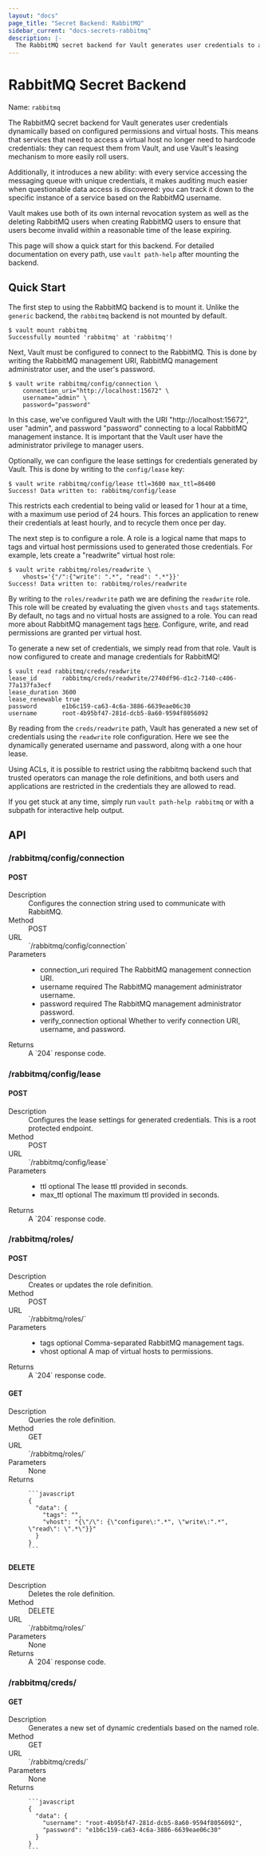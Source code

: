 ```yaml
---
layout: "docs"
page_title: "Secret Backend: RabbitMQ"
sidebar_current: "docs-secrets-rabbitmq"
description: |-
  The RabbitMQ secret backend for Vault generates user credentials to access RabbitMQ.
---
```


# RabbitMQ Secret Backend

Name: `rabbitmq`

The RabbitMQ secret backend for Vault generates user credentials dynamically
based on configured permissions and virtual hosts. This means that services
that need to access a virtual host no longer need to hardcode credentials:
they can request them from Vault, and use Vault's leasing mechanism to
more easily roll users.

Additionally, it introduces a new ability: with every service accessing the
messaging queue with unique credentials, it makes auditing much easier when
questionable data access is discovered: you can track it down to the specific
instance of a service based on the RabbitMQ username.

Vault makes use both of its own internal revocation system as well as the
deleting RabbitMQ users when creating RabbitMQ users to ensure that users
become invalid within a reasonable time of the lease expiring.

This page will show a quick start for this backend. For detailed documentation
on every path, use `vault path-help` after mounting the backend.

## Quick Start

The first step to using the RabbitMQ backend is to mount it. Unlike the
`generic` backend, the `rabbitmq` backend is not mounted by default.

```text
$ vault mount rabbitmq
Successfully mounted 'rabbitmq' at 'rabbitmq'!
```

Next, Vault must be configured to connect to the RabbitMQ. This is done by
writing the RabbitMQ management URI, RabbitMQ management administrator user,
and the user's password.

```text
$ vault write rabbitmq/config/connection \
    connection_uri="http://localhost:15672" \
    username="admin" \
    password="password"
```

In this case, we've configured Vault with the URI "http://localhost:15672",
user "admin", and password "password" connecting to a local RabbitMQ
management instance. It is important that the Vault user have the
administrator privilege to manager users.

Optionally, we can configure the lease settings for credentials generated
by Vault. This is done by writing to the `config/lease` key:

```
$ vault write rabbitmq/config/lease ttl=3600 max_ttl=86400
Success! Data written to: rabbitmq/config/lease
```

This restricts each credential to being valid or leased for 1 hour
at a time, with a maximum use period of 24 hours. This forces an
application to renew their credentials at least hourly, and to recycle
them once per day.

The next step is to configure a role. A role is a logical name that maps
to tags and virtual host permissions used to generated those credentials.
For example, lets create a "readwrite" virtual host role:

```text
$ vault write rabbitmq/roles/readwrite \
    vhosts='{"/":{"write": ".*", "read": ".*"}}'
Success! Data written to: rabbitmq/roles/readwrite
```

By writing to the `roles/readwrite` path we are defining the `readwrite` role.
This role will be created by evaluating the given `vhosts` and `tags` statements.
By default, no tags and no virtual hosts are assigned to a role. You can read more
about RabbitMQ management tags [here](https://www.rabbitmq.com/management.html#permissions).
Configure, write, and read permissions are granted per virtual host.

To generate a new set of credentials, we simply read from that role.
Vault is now configured to create and manage credentials for RabbitMQ!

```text
$ vault read rabbitmq/creds/readwrite
lease_id       rabbitmq/creds/readwrite/2740df96-d1c2-7140-c406-77a137fa3ecf
lease_duration 3600
lease_renewable	true
password       e1b6c159-ca63-4c6a-3886-6639eae06c30
username       root-4b95bf47-281d-dcb5-8a60-9594f8056092
```

By reading from the `creds/readwrite` path, Vault has generated a new
set of credentials using the `readwrite` role configuration. Here we
see the dynamically generated username and password, along with a one
hour lease.

Using ACLs, it is possible to restrict using the rabbitmq backend such
that trusted operators can manage the role definitions, and both
users and applications are restricted in the credentials they are
allowed to read.

If you get stuck at any time, simply run `vault path-help rabbitmq` or with a
subpath for interactive help output.

## API

### /rabbitmq/config/connection
#### POST

<dl class="api">
  <dt>Description</dt>
  <dd>
    Configures the connection string used to communicate with RabbitMQ.
  </dd>

  <dt>Method</dt>
  <dd>POST</dd>

  <dt>URL</dt>
  <dd>`/rabbitmq/config/connection`</dd>

  <dt>Parameters</dt>
  <dd>
    <ul>
      <li>
        <span class="param">connection_uri</span>
        <span class="param-flags">required</span>
        The RabbitMQ management connection URI.
      </li>
      <li>
        <span class="param">username</span>
        <span class="param-flags">required</span>
        The RabbitMQ management administrator username.
      </li>
      <li>
        <span class="param">password</span>
        <span class="param-flags">required</span>
        The RabbitMQ management administrator password.
      </li>
      <li>
        <span class="param">verify_connection</span>
        <span class="param-flags">optional</span>
        Whether to verify connection URI, username, and password.
      </li>
    </ul>
  </dd>

  <dt>Returns</dt>
  <dd>
    A `204` response code.
  </dd>
</dl>

### /rabbitmq/config/lease
#### POST

<dl class="api">
  <dt>Description</dt>
  <dd>
    Configures the lease settings for generated credentials. This is a root
    protected endpoint.
  </dd>

  <dt>Method</dt>
  <dd>POST</dd>

  <dt>URL</dt>
  <dd>`/rabbitmq/config/lease`</dd>

  <dt>Parameters</dt>
  <dd>
    <ul>
      <li>
        <span class="param">ttl</span>
        <span class="param-flags">optional</span>
        The lease ttl provided in seconds.
      </li>
      <li>
        <span class="param">max_ttl</span>
        <span class="param-flags">optional</span>
        The maximum ttl provided in seconds.
      </li>
    </ul>
  </dd>

  <dt>Returns</dt>
  <dd>
    A `204` response code.
  </dd>
</dl>

### /rabbitmq/roles/
#### POST

<dl class="api">
  <dt>Description</dt>
  <dd>
    Creates or updates the role definition.
  </dd>

  <dt>Method</dt>
  <dd>POST</dd>

  <dt>URL</dt>
  <dd>`/rabbitmq/roles/<name>`</dd>

  <dt>Parameters</dt>
  <dd>
    <ul>
      <li>
        <span class="param">tags</span>
        <span class="param-flags">optional</span>
        Comma-separated RabbitMQ management tags.
      </li>
      <li>
        <span class="param">vhost</span>
        <span class="param-flags">optional</span>
        A map of virtual hosts to permissions.
      </li>
    </ul>
  </dd>

  <dt>Returns</dt>
  <dd>
    A `204` response code.
  </dd>
</dl>

#### GET

<dl class="api">
  <dt>Description</dt>
  <dd>
    Queries the role definition.
  </dd>

  <dt>Method</dt>
  <dd>GET</dd>

  <dt>URL</dt>
  <dd>`/rabbitmq/roles/<name>`</dd>

  <dt>Parameters</dt>
  <dd>
     None
  </dd>

  <dt>Returns</dt>
  <dd>

    ```javascript
    {
      "data": {
        "tags": "",
        "vhost": "{\"/\": {\"configure\:".*", \"write\:".*", \"read\": \".*\"}}"
      }
    }
    ```

  </dd>
</dl>


#### DELETE

<dl class="api">
  <dt>Description</dt>
  <dd>
    Deletes the role definition.
  </dd>

  <dt>Method</dt>
  <dd>DELETE</dd>

  <dt>URL</dt>
  <dd>`/rabbitmq/roles/<name>`</dd>

  <dt>Parameters</dt>
  <dd>
     None
  </dd>

  <dt>Returns</dt>
  <dd>
    A `204` response code.
  </dd>
</dl>

### /rabbitmq/creds/
#### GET

<dl class="api">
  <dt>Description</dt>
  <dd>
    Generates a new set of dynamic credentials based on the named role.
  </dd>

  <dt>Method</dt>
  <dd>GET</dd>

  <dt>URL</dt>
  <dd>`/rabbitmq/creds/<name>`</dd>

  <dt>Parameters</dt>
  <dd>
     None
  </dd>

  <dt>Returns</dt>
  <dd>

    ```javascript
    {
      "data": {
        "username": "root-4b95bf47-281d-dcb5-8a60-9594f8056092",
        "password": "e1b6c159-ca63-4c6a-3886-6639eae06c30"
      }
    }
    ```

  </dd>
</dl>
